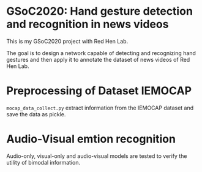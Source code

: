 # GSoC2020: Hand gesture detection and recognition in news videos

This is my GSoC2020 project with Red Hen Lab. 

The goal is to design a network capable of detecting and recognizing hand gestures and then apply it to annotate the dataset of news videos of Red Hen Lab.

# Preprocessing of Dataset IEMOCAP

```mocap_data_collect.py``` extract information from the IEMOCAP dataset and save the data as pickle.

# Audio-Visual emtion recognition

Audio-only, visual-only and audio-visual models are tested to verify the utility of bimodal information.
